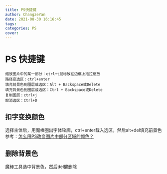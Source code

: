 ```yaml
---
title: PS快捷键
author: ChangzeYan
date: 2021-08-30 16:16:45
tags:
categories: PS
cover:
---
```


# PS 快捷键

```
缩放图片中的某一部分：ctrl+t鼠标放在边框上拖拉缩放
路径变选区：ctrl+enter
填充前景色到图层或选区：Alt + Backspace或Delete
填充背景色到图层或选区：Ctrl + Backspace或Delete
复制图层：ctrl+j
取消选区：Ctrl+D
```




## 扣字变换颜色

选择主体后，用魔棒圈出字体轮廓，ctrl+enter载入选区，然后alt+del填充前景色
参考：[怎么用PS改变图片中部分区域的颜色？](https://jingyan.baidu.com/article/a501d80c0309cfad630f5edb.html)

## 删除背景色
魔棒工具选中背景色，然后del健删除